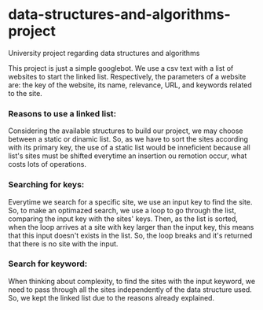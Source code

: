 # data-structures-and-algorithms-project
University project regarding data structures and algorithms

This project is just a simple googlebot. We use a csv text with a list of websites to start the linked list. Respectively, the parameters of a website are: the key of the website, its name, relevance, URL, and keywords related to the site.

### Reasons to use a linked list:
Considering the available structures to build our project, we may choose between a static or dinamic list. So, as we have to sort the sites according with its primary key, the use of a static list would be inneficient because all list's sites must be shifted everytime an insertion ou remotion occur, what costs lots of operations.

### Searching for keys:
Everytime we search for a specific site, we use an input key to find the site. So, to make an optimazed search, we use a loop to go through the list, comparing the input key with the sites' keys. Then, as the list is sorted, when the loop arrives at a site with key larger than the input key, this means that this input doesn't exists in the list. So, the loop breaks and it's returned that there is no site with the input.

### Search for keyword:
When thinking about complexity, to find the sites with the input keyword, we need to pass through all the sites independently of the data structure used. So, we kept the linked list due to the reasons already explained.